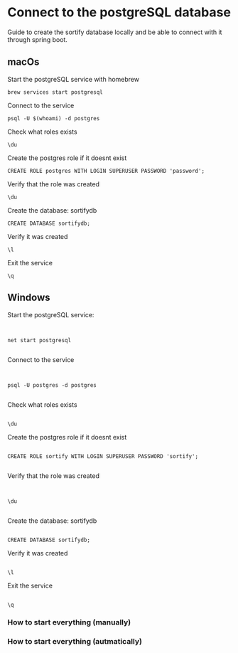  # Connect to the postgreSQL database

Guide to create the sortify database locally and be able to connect with it through spring boot.

## macOs

Start the postgreSQL service with homebrew

```
brew services start postgresql
```

Connect to the service

```
psql -U $(whoami) -d postgres
```

Check what roles exists

```
\du
```

Create the postgres role if it doesnt exist

```
CREATE ROLE postgres WITH LOGIN SUPERUSER PASSWORD 'password';
```

Verify that the role was created

```
\du
```

Create the database: sortifydb

```
CREATE DATABASE sortifydb;
```

Verify it was created

```
\l
```

Exit the service

```
\q
```

## Windows

Start the postgreSQL service:

```


net start postgresql


```

Connect to the service

```


psql -U postgres -d postgres


```

Check what roles exists

```

\du

```

Create the postgres role if it doesnt exist

```

CREATE ROLE sortify WITH LOGIN SUPERUSER PASSWORD 'sortify';


```

Verify that the role was created

```


\du


```

Create the database: sortifydb

```

CREATE DATABASE sortifydb;

```

Verify it was created

```

\l

```

Exit the service

```

\q

```

### How to start everything (manually)

### How to start everything (autmatically)

